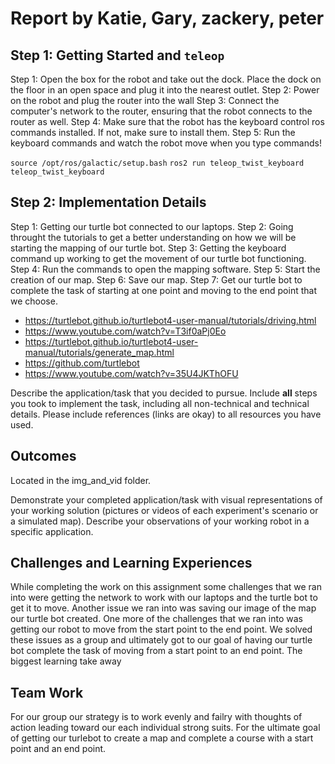 # Report by Katie, Gary, zackery, peter

## Step 1: Getting Started and `teleop`

Step 1: Open the box for the robot and take out the dock. Place the dock on the floor in an open space and plug it into the nearest outlet.
Step 2: Power on the robot and plug the router into the wall
Step 3: Connect the computer's network to the router, ensuring that the robot connects to the router as well.
Step 4: Make sure that the robot has the keyboard control ros commands installed. If not, make sure to install them.
Step 5: Run the keyboard commands and watch the robot move when you type commands!

`source /opt/ros/galactic/setup.bash`
`ros2 run teleop_twist_keyboard teleop_twist_keyboard`

## Step 2: Implementation Details

Step 1: Getting our turtle bot connected to our laptops.
Step 2: Going throught the tutorials to get a better understanding on how we will be starting the mapping of our turtle bot.
Step 3: Getting the keyboard command up working to get the movement of our turtle bot functioning.
Step 4: Run the commands to open the mapping software.
Step 5: Start the creation of our map.
Step 6: Save our map.
Step 7: Get our turtle bot to complete the task of starting at one point and moving to the end point that we choose.

- https://turtlebot.github.io/turtlebot4-user-manual/tutorials/driving.html
- https://www.youtube.com/watch?v=T3if0aPj0Eo
- https://turtlebot.github.io/turtlebot4-user-manual/tutorials/generate_map.html
- https://github.com/turtlebot
- https://www.youtube.com/watch?v=35U4JKThOFU

Describe the application/task that you decided to pursue. Include **all** steps you took to implement the task, including all non-technical and technical details. Please include references (links are okay) to all resources you have used.

## Outcomes

Located in the img_and_vid folder. 

Demonstrate your completed application/task with visual representations of your working solution (pictures or videos of each experiment's scenario or a simulated map). Describe your observations of your working robot in a specific application.

## Challenges and Learning Experiences

While completing the work on this assignment some challenges that we ran into were getting the network to work with our laptops and the turtle bot to get it to move. Another issue we ran into was saving our image of the map our turtle bot created. One more of the challenges that we ran into was getting our robot to move from the start point to the end point. We solved these issues as a group and ultimately got to our goal of having our turtle bot complete the task of moving from a start point to an end point. The biggest learning take away  

## Team Work

For our group our strategy is to work evenly and failry with thoughts of action leading toward our each individual strong suits. For the ultimate goal of getting our turlebot to create a map and complete a course with a start point and an end point. 
